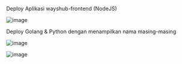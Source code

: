 Deploy Aplikasi wayshub-frontend (NodeJS)

![image](https://github.com/faruqsabil/devops18-dumbways-mfaruqsabil/assets/101464748/c8a8b92c-8d53-4de5-9c41-f56e274e89ee)

 Deploy Golang & Python dengan menampilkan nama masing-masing

 ![image](https://github.com/faruqsabil/devops18-dumbways-mfaruqsabil/assets/101464748/7d914805-92fd-4658-8fc1-dc3c89102341)

![image](https://github.com/faruqsabil/devops18-dumbways-mfaruqsabil/assets/101464748/06bcdb60-22a2-42c4-b18b-e309ba8b0e15)

